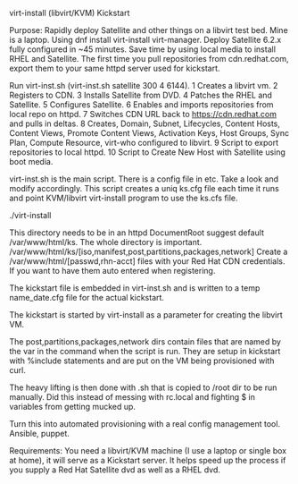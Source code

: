 virt-install (libvirt/KVM) Kickstart

Purpose:
Rapidly deploy Satellite and other things on a libvirt test bed. Mine is a laptop.
Using dnf install virt-install virt-manager. Deploy Satellite 6.2.x fully configured in ~45 minutes.
Save time by using local media to install RHEL and Satellite. The first time you pull repositories from cdn.redhat.com, export them to your same httpd server used for kickstart.

Run virt-inst.sh <vmname> <disc in GB> <vcpus> <mem> (virt-inst.sh satellite 300 4 6144).
1 Creates a libvirt vm.
2 Registers to CDN.
3 Installs Satellite from DVD.
4 Patches the RHEL and Satellite.
5 Configures Satellite.
6 Enables and imports repositories from local repo on httpd.
7 Switches CDN URL back to https://cdn.redhat.com and pulls in deltas.
8 Creates, Domain, Subnet, Lifecycles, Content Hosts, Content Views, Promote Content Views, Activation Keys, Host Groups, Sync Plan, Compute Resource, virt-who configured to libvirt.
9 Script to export repositories to local httpd.
10 Script to Create New Host with Satellite using boot media.

virt-inst.sh is the main script. There is a config file in etc. Take a look and modify accordingly.
This script creates a uniq ks.cfg file each time it runs and point KVM/libvirt virt-install program to use the ks.cfs file.

./virt-install <name> <disc MB> <mem> <vcpu>

This directory needs to be in an httpd DocumentRoot suggest default /var/www/html/ks.
The whole directory is important. /var/www/html/ks/[iso,manifest,post,partitions,packages,network]
Create a /var/www/html/[passwd,rhn-acct] files with your Red Hat CDN credentials. If you want to have them auto entered when registering.

The kickstart file is embedded in virt-inst.sh and is written to a temp name_date.cfg file for the actual kickstart.

The kickstart is started by virt-install as a parameter for creating the libvirt VM.

The post,partitions,packages,network dirs contain files that are named by the <name> var in the command when the script is run.
They are setup in kickstart with %include statements and are put on the VM being provisioned with curl.

The heavy lifting is then done with <name>.sh that is copied to /root dir to be run manually. Did this instead of messing with rc.local and fighting $ in variables from getting mucked up.

Turn this into automated provisioning with a real config management tool. Ansible, puppet.

Requirements:
You need a libvirt/KVM machine (I use a laptop or single box at home), it will serve as a Kickstart server. It helps speed up the process if you supply a Red Hat Satellite dvd as well as a RHEL dvd.
